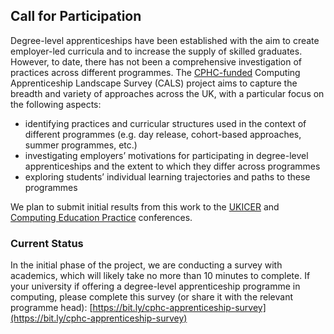 ## Call for Participation

Degree-level apprenticeships have been established with the aim to create employer-led curricula and to increase the supply of skilled graduates. However, to date, there has not been a comprehensive investigation of practices across different programmes. The [CPHC-funded](https://cphc.ac.uk/cphc-special-project-grants/) Computing Apprenticeship Landscape Survey (CALS) project aims to capture the breadth and variety of approaches across the UK, with a particular focus on the following aspects:

- identifying practices and curricular structures used in the context of different programmes (e.g. day release, cohort-based approaches, summer programmes, etc.)
- investigating employers’ motivations for participating in degree-level apprenticeships and the extent to which they differ across programmes
- exploring students’ individual learning trajectories and paths to these programmes

We plan to submit initial results from this work to the [UKICER](https://www.ukicer.com) and [Computing Education Practice](https://cepconference.webspace.durham.ac.uk) conferences.

### Current Status

In the initial phase of the project, we are conducting a survey with academics, which will likely take no more than 10 minutes to complete. If your university if offering a degree-level apprenticeship programme in computing, please complete this survey (or share it with the relevant programme head): [https://bit.ly/cphc-apprenticeship-survey](https://bit.ly/cphc-apprenticeship-survey)
